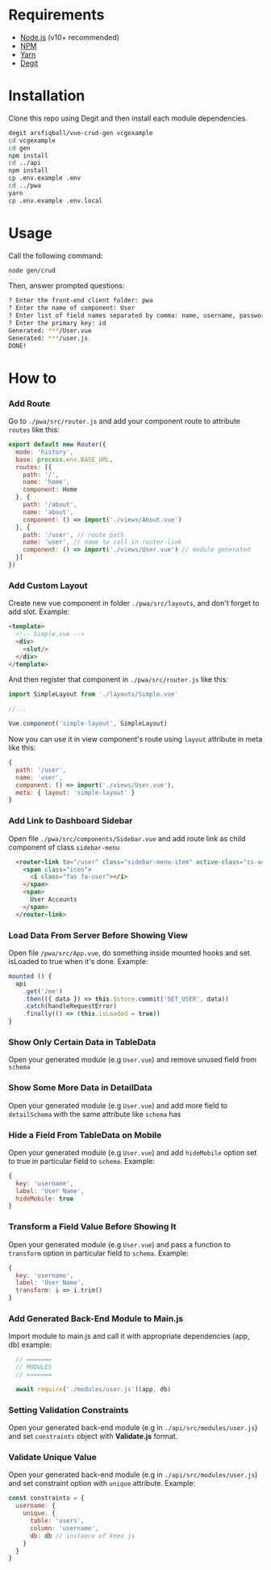 # Requirements

* [Node.js](https://nodejs.org) (v10+ recommended)
* [NPM](https://nodejs.org)
* [Yarn](https://yarnpkg.com)
* [Degit](https://github.com/Rich-Harris/degit)

# Installation

Clone this repo using Degit and then install each module dependencies.

```sh
degit arsfiqball/vue-crud-gen vcgexample
cd vcgexample
cd gen
npm install
cd ../api
npm install
cp .env.example .env
cd ../pwa
yarn
cp .env.example .env.local
```

# Usage

Call the following command:
```sh
node gen/crud
```

Then, answer prompted questions:
```sh
? Enter the front-end client folder: pwa
? Enter the name of component: User
? Enter list of field names separated by comma: name, username, password, email
? Enter the primary key: id
Generated: ***/User.vue
Generated: ***/user.js
DONE!
```

# How to

### Add Route

Go to `./pwa/src/router.js` and add your component route to attribute `routes` like this:

```js
export default new Router({
  mode: 'history',
  base: process.env.BASE_URL,
  routes: [{
    path: '/',
    name: 'home',
    component: Home
  }, {
    path: '/about',
    name: 'about',
    component: () => import('./views/About.vue')
  }, {
    path: '/user', // route path
    name: 'user', // name to call in router-link
    component: () => import('./views/User.vue') // module generated
  }]
})
```

### Add Custom Layout

Create new vue component in folder `./pwa/src/layouts`, and don't forget to add slot. Example:
```html
<template>
  <!-- Simple.vue -->
  <div>
    <slot/>
  </div>
</template>
```

And then register that component in `./pwa/src/router.js` like this:
```js
import SimpleLayout from './layouts/Simple.vue'

//...

Vue.component('simple-layout', SimpleLayout)
```

Now you can use it in view component's route using `layout` attribute in meta like this:

```js
{
  path: '/user',
  name: 'user',
  component: () => import('./views/User.vue'),
  meta: { layout: 'simple-layout' }
}
```

### Add Link to Dashboard Sidebar

Open file `./pwa/src/components/Sidebar.vue` and add route link as child component of class `sidebar-menu`

```html
  <router-link to="/user" class="sidebar-menu-item" active-class="is-active">
    <span class="icon">
      <i class="fas fa-user"></i>
    </span>
    <span>
      User Accounts
    </span>
  </router-link>
```

### Load Data From Server Before Showing View

Open file `/pwa/src/App.vue`, do something inside mounted hooks and set isLoaded to true when it's done. Example:

```js
mounted () {
  api
    .get('/me')
    .then(({ data }) => this.$store.commit('SET_USER', data))
    .catch(handleRequestError)
    .finally(() => (this.isLoaded = true))
}
```

### Show Only Certain Data in TableData

Open your generated module (e.g `User.vue`) and remove unused field from `schema`

### Show Some More Data in DetailData

Open your generated module (e.g `User.vue`) and add more field to `detailSchema` with the same attribute like `schema` has

### Hide a Field From TableData on Mobile

Open your generated module (e.g `User.vue`) and add `hideMobile` option set to true in particular field to `schema`. Example:

```js
{
  key: 'username',
  label: 'User Name',
  hideMobile: true
}
```

### Transform a Field Value Before Showing It

Open your generated module (e.g `User.vue`) and pass a function to `transform` option in particular field to `schema`. Example:

```js
{
  key: 'username',
  label: 'User Name',
  transform: i => i.trim()
}
```

### Add Generated Back-End Module to Main.js

Import module to main.js and call it with appropriate dependencies (app, db) example:

```js
  // =======
  // MODULES
  // =======

  await require('./modules/user.js')(app, db)
```

### Setting Validation Constraints

Open your generated back-end module (e.g in `./api/src/modules/user.js`) and set `constraints` object with **Validate.js** format.

### Validate Unique Value

Open your generated back-end module (e.g in `./api/src/modules/user.js`) and set constraint option with `unique` attribute. Example:

```js
const constraints = {
  username: {
    unique: {
      table: 'users',
      column: 'username',
      db: db // instance of knex js
    }
  }
}
```
